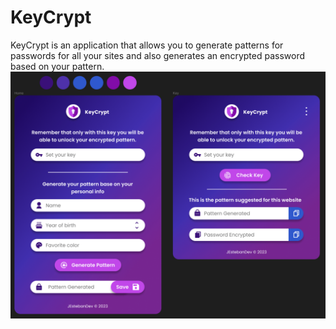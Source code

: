 # KeyCrypt
KeyCrypt is an application that allows you to generate patterns for passwords for all your sites and also generates an encrypted password based on your pattern.
<img src="keycrypt-figma.png" alt="Figma design" title="Figma design">
